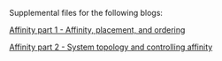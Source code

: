 Supplemental files for the following blogs:

[Affinity part 1 - Affinity, placement, and ordering](https://rocm.blogs.amd.com/software-tools-optimization/affinity/part-1/README.html)

[Affinity part 2 - System topology and controlling affinity](https://rocm.blogs.amd.com/software-tools-optimization/affinity/part-2/README.html)

